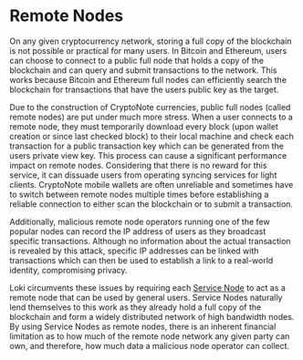 # Remote Nodes

On any given cryptocurrency network, storing a full copy of the blockchain is not possible or practical for many users.   In Bitcoin and Ethereum, users can choose to connect to a public full node that holds a copy of the blockchain and can query and submit transactions to the network. This works because Bitcoin and Ethereum full nodes can efficiently search the blockchain for transactions that have the users public key as the target.

Due to the construction of CryptoNote currencies, public full nodes (called remote nodes) are put under much more stress.  When a user connects to a remote node, they must temporarily download every block (upon wallet creation or since last checked block) to their local machine and check each transaction for a public transaction key which can be generated from the users private view key. This process can cause a significant performance impact on remote nodes. Considering that there is no reward for this service, it can dissuade users from operating syncing services for light clients. CryptoNote mobile wallets are often unreliable and sometimes have to switch between remote nodes multiple times before establishing a reliable connection to either scan the blockchain or to submit a transaction.

Additionally, malicious remote node operators running one of the few popular nodes can record the IP address of users as they broadcast specific transactions.  Although no information about the actual transaction is revealed by this attack, specific IP addresses can be linked with transactions which can then be used to establish a link to a real-world identity, compromising privacy.

Loki circumvents these issues by requiring each [Service Node](../ServiceNodes/SNOverview.md) to act as a remote node that can be used by general users. Service Nodes naturally lend themselves to this work as they already hold a full copy of the  blockchain and form a widely distributed network of high bandwidth nodes. By using Service Nodes as remote nodes, there is an inherent financial limitation as to how much of the remote node network any given party can own, and therefore, how much data a malicious node operator can collect.